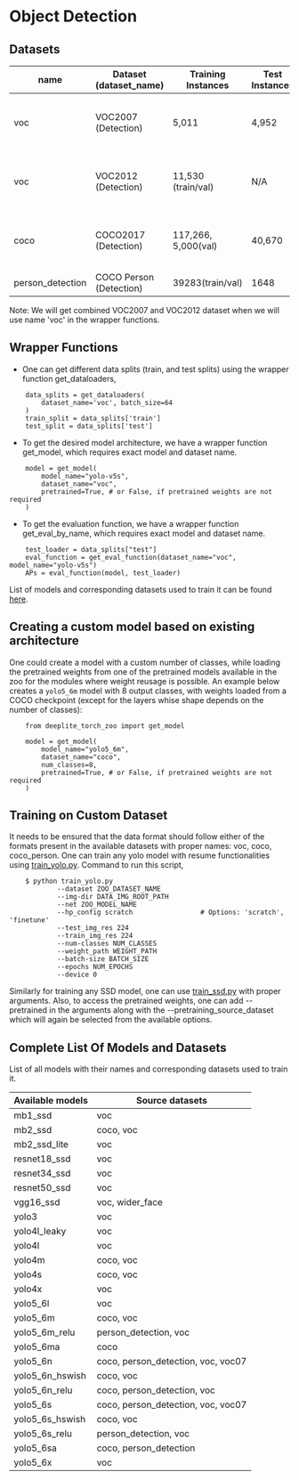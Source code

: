 # Object Detection

## Datasets

| name   | Dataset (dataset_name) | Training Instances | Test Instances       | Resolution | Comments |
| --  | ---------------------- | ------------------ | --------------       | ---------- | -------- |
|  voc | VOC2007 (Detection)    | 5,011              | 4,952                | 500xH/Wx500| 20 classes, 24,640 annotated objects   |
| voc  | VOC2012 (Detection)    | 11,530 (train/val) | N/A                  | 500xH/Wx500| 20 classes, 27,450 annotated objects   |
| coco | COCO2017 (Detection)   | 117,266, 5,000(val)| 40,670               | 300x300    | 80 Classes, 1.5M object instances      |
| person_detection | COCO Person (Detection)| 39283(train/val)   | 1648                 | 300x300    | 1 Class                                |

Note: We will get combined VOC2007 and VOC2012 dataset when we will use name 'voc' in the wrapper functions.

## Wrapper Functions

* One can get different data splits (train, and test splits) using the wrapper function get_dataloaders,

```{.python}
    data_splits = get_dataloaders(
        dataset_name='voc', batch_size=64
    )
    train_split = data_splits['train']
    test_split = data_splits['test']
```

* To get the desired model architecture, we have a wrapper function get_model, which requires exact model and dataset name.

```{.python}
    model = get_model(
        model_name="yolo-v5s",
        dataset_name="voc",
        pretrained=True, # or False, if pretrained weights are not required
    )
```
* To get the evaluation function, we have a wrapper function get_eval_by_name, which requires exact model and dataset name.

```{.python}
    test_loader = data_splits["test"]
    eval_function = get_eval_function(dataset_name="voc", model_name="yolo-v5s")
    APs = eval_function(model, test_loader)
```

List of models and corresponding datasets used to train it can be found [here](#complete-list-of-models-and-datasets).


## Creating a custom model based on existing architecture

One could create a model with a custom number of classes, while loading the pretrained weights from one of the pretrained models available in the zoo for the modules where weight reusage is possible. An example below creates a ``yolo5_6m`` model with 8 output classes, with weights loaded from a COCO checkpoint (except for the layers whise shape depends on the number of classes):

```{.python}
    from deeplite_torch_zoo import get_model

    model = get_model(
        model_name="yolo5_6m",
        dataset_name="coco",
        num_classes=8,
        pretrained=True, # or False, if pretrained weights are not required
    )
```

## Training on Custom Dataset

It needs to be ensured that the data format should follow either of the formats present in the available datasets with proper names: voc, coco, coco_person. One can train any yolo model with resume functionalities using [train_yolo.py](../training_scripts/object_detection/train_yolo.py). Command to run this script,

```
    $ python train_yolo.py
            --dataset ZOO_DATASET_NAME
            --img-dir DATA_IMG_ROOT_PATH
            --net ZOO_MODEL_NAME
            --hp_config scratch                 # Options: 'scratch', 'finetune'
            --test_img_res 224
            --train_img_res 224
            --num-classes NUM_CLASSES
            --weight_path WEIGHT_PATH
            --batch-size BATCH_SIZE
            --epochs NUM_EPOCHS
            --device 0

```

Similarly for training any SSD model, one can use [train_ssd.py](../deeplite_torch_zoo/src/objectdetection/ssd/train_ssd.py) with proper arguments. Also, to access the pretrained weights, one can add --pretrained in the arguments along with the --pretraining_source_dataset which will again be selected from the available options.


## Complete List Of Models and Datasets

List of all models with their names and corresponding datasets used to train it.


| Available models | Source datasets                    |
|------------------|----------------------------------- |
| mb1_ssd          | voc                                |
| mb2_ssd          | coco, voc                          |
| mb2_ssd_lite     | voc                                |
| resnet18_ssd     | voc                                |
| resnet34_ssd     | voc                                |
| resnet50_ssd     | voc                                |
| vgg16_ssd        | voc, wider_face                    |
| yolo3            | voc                                |
| yolo4l_leaky     | voc                                |
| yolo4l           | voc                                |
| yolo4m           | coco, voc                          |
| yolo4s           | coco, voc                          |
| yolo4x           | voc                                |
| yolo5_6l         | voc                                |
| yolo5_6m         | coco, voc                          |
| yolo5_6m_relu    | person_detection, voc              |
| yolo5_6ma        | coco                               |
| yolo5_6n         | coco, person_detection, voc, voc07 |
| yolo5_6n_hswish  | coco, voc                          |
| yolo5_6n_relu    | coco, person_detection, voc        |
| yolo5_6s         | coco, person_detection, voc, voc07 |
| yolo5_6s_hswish  | coco, voc                          |
| yolo5_6s_relu    | person_detection, voc              |
| yolo5_6sa        | coco, person_detection             |
| yolo5_6x         | voc                                |
